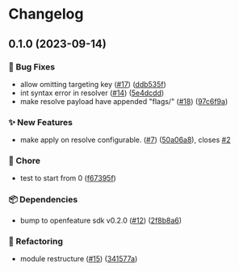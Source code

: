 # Changelog

## 0.1.0 (2023-09-14)


### 🐛 Bug Fixes

* allow omitting targeting key ([#17](https://github.com/spotify/confidence-openfeature-provider-python/issues/17)) ([ddb535f](https://github.com/spotify/confidence-openfeature-provider-python/commit/ddb535fb197fa958d42d33a540de6a8c3b5c5f00))
* int syntax error in resolver ([#14](https://github.com/spotify/confidence-openfeature-provider-python/issues/14)) ([5e4dcdd](https://github.com/spotify/confidence-openfeature-provider-python/commit/5e4dcddee5a4a053a266fff6f1ce46a445907a86))
* make resolve payload have appended "flags/" ([#18](https://github.com/spotify/confidence-openfeature-provider-python/issues/18)) ([97c6f9a](https://github.com/spotify/confidence-openfeature-provider-python/commit/97c6f9a0faf7c5d894fc540e0d415cd2cf248f7a))


### ✨ New Features

* make apply on resolve configurable. ([#7](https://github.com/spotify/confidence-openfeature-provider-python/issues/7)) ([50a06a8](https://github.com/spotify/confidence-openfeature-provider-python/commit/50a06a89e30443a5c994581081b9e0a82e86ec18)), closes [#2](https://github.com/spotify/confidence-openfeature-provider-python/issues/2)


### 🧹 Chore

* test to start from 0 ([f67395f](https://github.com/spotify/confidence-openfeature-provider-python/commit/f67395f7005642da78a8107e702ad32c5976bdca))


### 📦 Dependencies

* bump to openfeature sdk v0.2.0 ([#12](https://github.com/spotify/confidence-openfeature-provider-python/issues/12)) ([2f8b8a6](https://github.com/spotify/confidence-openfeature-provider-python/commit/2f8b8a600abe0719fb2aa6fc9389b6f2257ee07f))


### 🔄 Refactoring

* module restructure ([#15](https://github.com/spotify/confidence-openfeature-provider-python/issues/15)) ([341577a](https://github.com/spotify/confidence-openfeature-provider-python/commit/341577ab450a8f182de3802ba62a2a2f0551601d))

